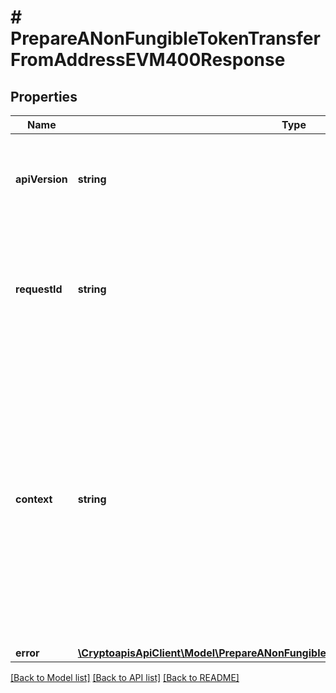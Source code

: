 # # PrepareANonFungibleTokenTransferFromAddressEVM400Response

## Properties

Name | Type | Description | Notes
------------ | ------------- | ------------- | -------------
**apiVersion** | **string** | Specifies the version of the API that incorporates this endpoint. |
**requestId** | **string** | Defines the ID of the request. The &#x60;requestId&#x60; is generated by Crypto APIs and it&#39;s unique for every request. |
**context** | **string** | In batch situations the user can use the context to correlate responses with requests. This property is present regardless of whether the response was successful or returned as an error. &#x60;context&#x60; is specified by the user. | [optional]
**error** | [**\CryptoapisApiClient\Model\PrepareANonFungibleTokenTransferFromAddressEVME400**](PrepareANonFungibleTokenTransferFromAddressEVME400.md) |  |

[[Back to Model list]](../../README.md#models) [[Back to API list]](../../README.md#endpoints) [[Back to README]](../../README.md)
